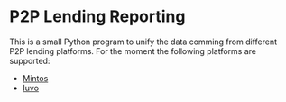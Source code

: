 # P2P Lending Reporting

This is a small Python program to unify the data comming from different P2P lending platforms.
For the moment the following platforms are supported:

* [Mintos](https://www.mintos.com/)
* [Iuvo](https://www.iuvo-group.com/)
